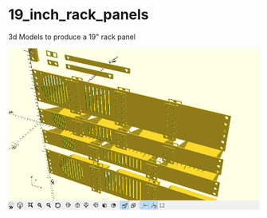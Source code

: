 # 19_inch_rack_panels
3d Models to produce a 19" rack panel

![Various Combinations](example_image.png)

